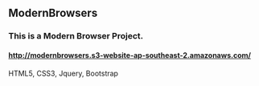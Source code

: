 ## ModernBrowsers
### This is a Modern Browser Project.
#### http://modernbrowsers.s3-website-ap-southeast-2.amazonaws.com/

HTML5, CSS3, Jquery, Bootstrap